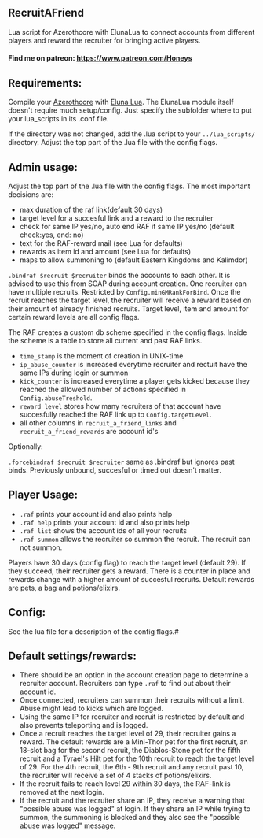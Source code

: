 ## RecruitAFriend
Lua script for Azerothcore with ElunaLua to connect accounts from different players and reward the recruiter for bringing active players.

#### Find me on patreon: https://www.patreon.com/Honeys

## Requirements:
Compile your [Azerothcore](https://github.com/azerothcore/azerothcore-wotlk) with [Eluna Lua](https://www.azerothcore.org/catalogue-details.html?id=131435473).
The ElunaLua module itself doesn't require much setup/config. Just specify the subfolder where to put your lua_scripts in its .conf file.

If the directory was not changed, add the .lua script to your `../lua_scripts/` directory.
Adjust the top part of the .lua file with the config flags.

## Admin usage:
Adjust the top part of the .lua file with the config flags. The most important decisions are:
- max duration of the raf link(default 30 days)
- target level for a succesful link and a reward to the recruiter
- check for same IP yes/no, auto end RAF if same IP yes/no (default check:yes, end: no)
- text for the RAF-reward mail (see Lua for defaults)
- rewards as item id and amount (see Lua for defaults)
- maps to allow summoning to (default Eastern Kingdoms and Kalimdor)

`.bindraf $recruit $recruiter` binds the accounts to each other. It is advised to use this from SOAP during account creation. One recruiter can have multiple recruits. Restricted by `Config.minGMRankForBind`. Once the recruit reaches the target level, the recruiter will receive a reward based on their amount of already finished recruits. Target level, item and amount for certain reward levels are all config flags.

The RAF creates a custom db scheme specified in the config flags. Inside the scheme is a table to store all current and past RAF links.
- `time_stamp` is the moment of creation in UNIX-time
- `ip_abuse_counter` is increased everytime recruiter and rectuit have the same IPs during login or summon 
- `kick_counter` is increased everytime a player gets kicked because they reached the allowed number of actions specified in `Config.abuseTreshold`.
- `reward_level` stores how many recruiters of that account have succesfully reached the RAF link up to `Config.targetLevel`.
- all other columns in `recruit_a_friend_links` and `recruit_a_friend_rewards` are account id's

Optionally:

`.forcebindraf $recruit $recruiter` same as .bindraf but ignores past binds. Previously unbound, succesful or timed out doesn't matter.

## Player Usage:
- `.raf`        prints your account id and also prints help
- `.raf help`   prints your account id and also prints help
- `.raf list`   shows the account ids of all your recruits
- `.raf summon` allows the recruiter so summon the recruit. The recruit can not summon.

Players have 30 days (config flag) to reach the target level (default 29). If they succeed, their recruiter gets a reward. There is a counter in place and rewards change with a higher amount of succesful recruits. Default rewards are pets, a bag and potions/elixirs.


## Config:
See the lua file for a description of the config flags.#


## Default settings/rewards:
- There should be an option in the account creation page to determine a recruiter account. Recruiters can type `.raf` to find out about their account id.
- Once connected, recruiters can summon their recruits without a limit. Abuse might lead to kicks which are logged.
- Using the same IP for recruiter and recruit is restricted by default and also prevents teleporting and is logged.
- Once a recruit reaches the target level of 29, their recruiter gains a reward. The default rewards are a Mini-Thor pet for the first recruit, an 18-slot bag for the second recruit, the Diablos-Stone pet for the fifth recruit and a Tyrael's Hilt pet for the 10th recruit  to reach the target level of 29. For the 4th recruit, the 6th - 9th recruit and any recruit past 10, the recruiter will receive a set of 4 stacks of potions/elixirs.
- If the recruit fails to reach level 29 within 30 days, the RAF-link is removed at the next login.
- If the recruit and the recruiter share an IP, they receive a warning that "possible abuse was logged" at login. If they share an IP while trying to summon, the summoning is blocked and they also see the "possible abuse was logged" message.

